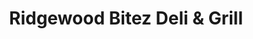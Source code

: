 ---
title: "Ridgewood Bitez Deli & Grill"
url: /ridgewood/ridgewood-bitez-deli-und-grill/
shop: Lebensmittel
---